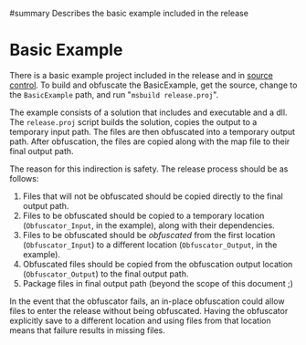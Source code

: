 ﻿#summary Describes the basic example included in the release

# Basic Example #

There is a basic example project included in the release and in [source control](http://obfuscar.googlecode.com/svn/trunk/Examples/BasicExample).  To build and obfuscate the BasicExample, get the source, change to the `BasicExample` path, and run "`msbuild release.proj`".

The example consists of a solution that includes and executable and a dll.  The `release.proj` script builds the solution, copies the output to a temporary input path.  The files are then obfuscated into a temporary output path.  After obfuscation, the files are copied along with the map file to their final output path.

The reason for this indirection is safety.  The release process should be as follows:

  1. Files that will not be obfuscated should be copied directly to the final output path.
  1. Files to be obfuscated should be copied to a temporary location (`Obfuscator_Input`, in the example), along with their dependencies.
  1. Files to be obfuscated should be _obfuscated_ from the first location (`Obfuscator_Input`) to a different location (`Obfuscator_Output`, in the example).
  1. Obfuscated files should be copied from the obfuscation output location (`Obfuscator_Output`) to the final output path.
  1. Package files in final output path (beyond the scope of this document ;)

In the event that the obfuscator fails, an in-place obfuscation could allow files to enter the release without being obfuscated.  Having the obfuscator explicitly save to a different location and using files from that location means that failure results in missing files.





